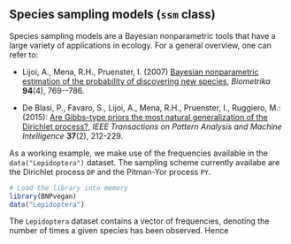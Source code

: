 ## Species sampling models (`ssm` class)

Species sampling models are a Bayesian nonparametric tools that have a large variety of applications in ecology. For a general overview, one can refer to:

* Lijoi, A., Mena, R.H., Pruenster, I. (2007) [Bayesian nonparametric estimation of the probability of discovering new species](https://academic.oup.com/biomet/article-abstract/94/4/769/246082), *Biometrika* **94**(4), 769--786.

* De Blasi, P., Favaro, S., Lijoi, A., Mena, R.H., Pruenster, I., Ruggiero, M.: (2015): [Are Gibbs-type priors the most natural generalization of the Dirichlet process?](https://arxiv.org/abs/1503.00163), *IEEE Transactions on Pattern Analysis and Machine Intelligence* **37**(2), 212-229.

As a working example, we make use of the frequencies available in the `data("Lepidoptera")` dataset. The sampling scheme currently availabe are the Dirichlet process `DP` and the Pitman-Yor process `PY`.

```r 
# Load the library into memory
library(BNPvegan)
data("Lepidoptera")
```

The `Lepidoptera` dataset contains a vector of frequencies, denoting the number of times a given species has been observed. Hence



